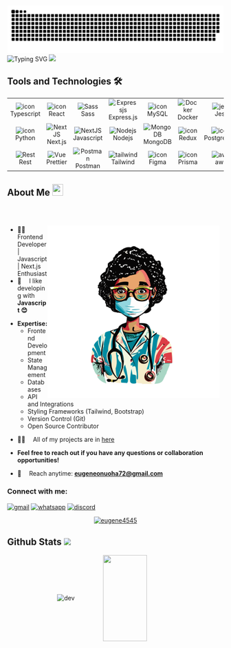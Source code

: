 <!-- repo snake graphics -->
<picture>
  <source media="(prefers-color-scheme: dark)" srcset="https://github.com/eugene4545/eugene4545/blob/output/github-snake-dark.svg?palette=github-dark" />
  <source media="(prefers-color-scheme: light)" srcset="https://github.com/eugene4545/eugene4545/blob/output/github-snake.svg" />
  <img alt="github-snake" src="https://github.com/eugene4545/eugene4545/blob/output/github-snake.svg" />
</picture>
<!--<img align="left" src="https://user-images.githubusercontent.com/65187002/144930161-2f783401-8d27-4fdf-a2f7-cc0ba32f1f1f.gif" width="10%" style="display:inline;">
<!-- <img align="right" src="https://user-images.githubusercontent.com/65187002/144930161-2f783401-8d27-4fdf-a2f7-cc0ba32f1f1f.gif" width="30%" style="display:inline;"> -->


<!-- Typing Info SVG and waving hand GIF -->
<div align="center" style="display: inline-block;">
  <picture>
    <source media="(prefers-color-scheme: dark)" srcset="https://readme-typing-svg.herokuapp.com?font=Pacifico&color=FFFFFF&size=48&center=true&vCenter=true&width=1200&height=100&lines=welcome+to+my+page!;My+name+is+Eugene;Frontend+Developer+|+Open+-+Source+Disciple;Aspiring+Full+Stack+Developer">
    <source media="(prefers-color-scheme: light)" srcset="https://readme-typing-svg.herokuapp.com?font=Pacifico&color=000000&size=48&center=true&vCenter=true&width=1200&height=100&lines=welcome+to+my+page!;My+name+is+Eugene;Frontend+Developer+|+Open+-+Source+Disciple;Aspiring+Full+Stack+Developer">
    <img src="https://readme-typing-svg.herokuapp.com?font=Pacifico&color=000000&size=48&center=true&vCenter=true&width=1200&height=100&lines=Hello!;+welcome+to+my+page;My+name+is+Eugene;Frontend+Developer+|+NextJS+Disciple;Aspiring+Full+Stack+Developer" alt="Typing SVG" style="display: inline-block;">
  </picture>
  <img src="https://media.giphy.com/media/hvRJCLFzcasrR4ia7z/giphy.gif" width="28" style="display: inline-block;">
</div>

<!-- [![wakatime](https://wakatime.com/badge/user/eebb3dd8-d9b2-40de-9b88-6fd6cac99dbc.svg)](https://wakatime.com/@eebb3dd8-d9b2-40de-9b88-6fd6cac99dbc) -->


## Tools and Technologies 🛠
<!-- Some of my tech stack -->

<table align="center">
  <tr>
    <td align="center" width="96">
        <img src="https://techstack-generator.vercel.app/ts-icon.svg" alt="icon" width="65" height="65" /><br>Typescript 
    </td>
    <td align="center" width="96">
        <img src="https://techstack-generator.vercel.app/react-icon.svg" alt="icon" width="65" height="65" /><br>React
    </td>
    <td align="center" width="96">
        <img src="https://techstack-generator.vercel.app/sass-icon.svg" width="48" height="48" alt="Sass" /><br>Sass
    </td>
    <td align="center" width="96">
        <img src="https://skillicons.dev/icons?i=expressjs" width="48" height="48" alt="Expressjs" /><br>Express.js
    </td>
    <td align="center" width="96">
        <img src="https://techstack-generator.vercel.app/mysql-icon.svg" alt="icon" width="65" height="65" /><br>MySQL
    </td>
    <td align="center" width="96">
        <img src="https://techstack-generator.vercel.app/docker-icon.svg" width="48" height="48" alt="Docker" /><br>Docker
    </td>
	   <td align="center" width="96">
	    <img src="https://techstack-generator.vercel.app/jest-icon.svg" width="48" height="48" alt="jest" /><br>Jest
	   </td>
  </tr>
  <tr>
    <td align="center" width="96">
      <img src="https://techstack-generator.vercel.app/python-icon.svg" alt="icon" width="65" height="65" /><br>Python
    </td>
    <td align="center" width="96">
        <img src="https://skillicons.dev/icons?i=nextjs" width="48" height="48" alt="NextJS" /><br>Next.js
    </td>
    <td align="center" width="96">
        <img src="https://techstack-generator.vercel.app/js-icon.svg" width="48" height="48" alt="NextJS" /><br>Javascript
    </td>
    <td align="center" width="96">
        <img src="https://skillicons.dev/icons?i=nodejs&theme=dark" width="48" height="48" alt="Nodejs" /><br>Nodejs
    </td>
    <td align="center" width="96">
        <img src="https://skillicons.dev/icons?i=mongodb" width="48" height="48" alt="MongoDB" /><br>MongoDB
    </td>
    <td align="center" width="96">
     <img src="https://techstack-generator.vercel.app/redux-icon.svg" alt="icon" width="65" height="65" /><br>Redux
    </td>
	   <td align="center" width="96">
      <img src="https://skillicons.dev/icons?i=postgresql" alt="icon" width="48" height="48" alt="postgresql" /><br>PostgreSQL
    </td>
  </tr>
  <tr>
    <td align="center" width="96">
      <img src="https://techstack-generator.vercel.app/restapi-icon.svg" width="48" height="48" alt="Rest" /><br>Rest
    </td>
    <td align="center" width="96">
      <img src="https://techstack-generator.vercel.app/prettier-icon.svg" width="48" height="48" alt="Vue" /><br>Prettier    
    </td>
    <td align="center" width="96">
      <img src="https://skillicons.dev/icons?i=postman" width="48" height="48" alt="Postman" /><br>Postman
    </td>
    <td align="center" width="96">
      <img src="https://skillicons.dev/icons?i=tailwind" width="48" height="48" alt="tailwind" /><br>Tailwind
      </td>
      <td align="center" width="96">
      <img src="https://skillicons.dev/icons?i=figma" alt="icon" width="48" height="48" alt="figma" /><br>Figma
    </td>
      <td align="center" width="96">
      <img src="https://skillicons.dev/icons?i=prisma" alt="icon" width="48" height="48" alt="prisma" /><br>Prisma
    </td>
    <td align="center" width="96">
	<img src="https://techstack-generator.vercel.app/aws-icon.svg" width="48" height="48" alt="aws" /><br>aws
    </td>
  </tr>
</table>

<!-- About me with image -->
## About Me <img src="https://media.giphy.com/media/pDh3IDoUswmZrqdRip/giphy.gif" height="27px" width="25px">
<br>
<br>
<p><img align="right" style="width: 400px; margin-right: 10px;" src="images/doc-potrait.svg" /></p>


- 🙌🏻&emsp; Frontend Developer | Javascript | Next.js Enthusiast
- 🐍&emsp; I like developing with **Javascript  😊**
<!-- - 💬&emsp; ### Skills & Interests -->

*   **Expertise:**
    * Frontend Development
    * State Management
    * Databases
    * API and Integrations
    * Styling Frameworks (Tailwind, Bootstrap)
    * Version Control (Git)
    * Open Source Contributor
- 👨‍💻&emsp; All of my projects are in [here](https://github.com/eugene4545?tab=repositories)
*   **Feel free to reach out if you have any questions or collaboration opportunities!**
- 📧&emsp; Reach anytime: **eugeneonuoha72@gmail.com**
  
<h3 style="display: flex; align-items: center;"> Connect with me:</h3>

<p align="left">
  <a href="mailto:eugeneonuoha72@gmail.com" title="email"><img align="center" src="https://skillicons.dev/icons?i=gmail"
      alt="gmail" height="30" width="40" /></a>
  <a href="https://wa.me/2348022139195" title="whatsapp"><img align="center"
      src="https://raw.githubusercontent.com/rahuldkjain/github-profile-readme-generator/master/src/images/icons/Social/whatsapp.svg"
      alt="whatsapp" height="30" width="40" /></a>
	 <a href="https://discord.com/users/eugene_16468" title="discord"><img align="center" src="https://skillicons.dev/icons?i=discord"
      alt="discord" height="30" width="40" /></a>
</p>

<!-- Github trophy -->
<p align="center"> <a href="https://github.com/ryo-ma/github-profile-trophy"><img src="https://github-profile-trophy.vercel.app/?username=eugene4545&rank=-C&rank=-?" alt="eugene4545" /></a> </p>


<!-- Github streak + languages -->
## Github Stats <img src="https://media.giphy.com/media/WUlplcMpOCEmTGBtBW/giphy.gif" width="50">

<p align=center>
  <div align=center>
      <img align="center" width="45%" height="200" src="https://github-readme-streak-stats.herokuapp.com/?user=eugene4545&theme=react&border=61dafb&hide_border=true" alt="dev"/>
<!-- 	  <img align="center" width="45%" height="200" src="https://github-readme-streak-stats.herokuapp.com/?user=eugene4545&theme=shadow-green&border_radius=13.9&date_format=M%20j%5B%2C%20Y%5D" alt="dev"/> -->
      <img align="center" width="45%" height="200" src="https://github-readme-stats.vercel.app/api/top-langs/?username=eugene4545&hide_progress=true&theme=react&layout=compact&langs_count=12"/>
  </div>
  <div align="center">
     
  </div> 
</p>
